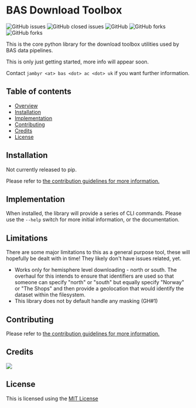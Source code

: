 # BAS Download Toolbox

![GitHub issues](https://img.shields.io/github/issues/antarctica/download-toolbox?style=plastic)
![GitHub closed issues](https://img.shields.io/github/issues-closed/antarctica/download-toolbox?style=plastic)
![GitHub](https://img.shields.io/github/license/antarctica/download-toolbox)
![GitHub forks](https://img.shields.io/github/forks/antarctica/download-toolbox?style=social)
![GitHub forks](https://img.shields.io/github/stars/antarctica/download-toolbox?style=social)

This is the core python library for the download toolbox utilities used by BAS data pipelines.

This is only just getting started, more info will appear soon.

Contact `jambyr <at> bas <dot> ac <dot> uk` if you want further information.

## Table of contents

* [Overview](#overview)
* [Installation](#installation)
* [Implementation](#implementation)
* [Contributing](#contributing)
* [Credits](#credits)
* [License](#license)

## Installation

Not currently released to pip.

Please refer to [the contribution guidelines for more information.](CONTRIBUTING.rst)

## Implementation

When installed, the library will provide a series of CLI commands. Please use 
the `--help` switch for more initial information, or the documentation. 

## Limitations

There are some major limitations to this as a general purpose tool, these will 
hopefully be dealt with in time! They likely don't have issues related, yet.

* Works only for hemisphere level downloading - north or south. The overhaul for this intends to ensure that identifiers are used so that someone can specify "north" or "south" but equally specify "Norway" or "The Shops" and then provide a geolocation that would identify the dataset within the filesystem.
* This library does not by default handle any masking (GH#1)

## Contributing 

Please refer to [the contribution guidelines for more information.](CONTRIBUTING.rst)

## Credits

<a href="https://github.com/antarctica/download-toolbox/graphs/contributors">
  <img src="https://contrib.rocks/image?repo=antarctica/download-toolbox" />
</a>

## License

This is licensed using the [MIT License](LICENSE)
